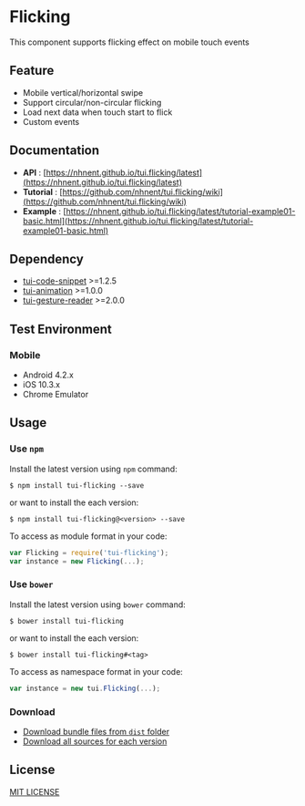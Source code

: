 Flicking
===============
This component supports flicking effect on mobile touch events

## Feature
* Mobile vertical/horizontal swipe
* Support circular/non-circular flicking
* Load next data when touch start to flick
* Custom events

## Documentation
* **API** : [https://nhnent.github.io/tui.flicking/latest](https://nhnent.github.io/tui.flicking/latest)
* **Tutorial** : [https://github.com/nhnent/tui.flicking/wiki](https://github.com/nhnent/tui.flicking/wiki)
* **Example** :
[https://nhnent.github.io/tui.flicking/latest/tutorial-example01-basic.html](https://nhnent.github.io/tui.flicking/latest/tutorial-example01-basic.html)

## Dependency
* [tui-code-snippet](https://github.com/nhnent/tui.code-snippet) >=1.2.5
* [tui-animation](https://github.com/nhnent/tui.animation) >=1.0.0
* [tui-gesture-reader](https://github.com/nhnent/tui.gesture-reader) >=2.0.0

## Test Environment
### Mobile
* Android 4.2.x
* iOS 10.3.x
* Chrome Emulator

## Usage
### Use `npm`

Install the latest version using `npm` command:

```
$ npm install tui-flicking --save
```

or want to install the each version:

```
$ npm install tui-flicking@<version> --save
```

To access as module format in your code:

```javascript
var Flicking = require('tui-flicking');
var instance = new Flicking(...);
```

### Use `bower`
Install the latest version using `bower` command:

```
$ bower install tui-flicking
```

or want to install the each version:

```
$ bower install tui-flicking#<tag>
```

To access as namespace format in your code:

```javascript
var instance = new tui.Flicking(...);
```

### Download
* [Download bundle files from `dist` folder](https://github.com/nhnent/tui.flicking/tree/production/dist)
* [Download all sources for each version](https://github.com/nhnent/tui.flicking/releases)

## License
[MIT LICENSE](https://github.com/nhnent/tui.flicking/blob/master/LICENSE)
